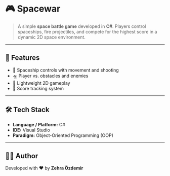 # 🎮 Spacewar

> A simple **space battle game** developed in **C#**.
> Players control spaceships, fire projectiles, and compete for the highest score in a dynamic 2D space environment.

---

## 🧩 Features

* 🚀 Spaceship controls with movement and shooting
* 🛸 Player vs. obstacles and enemies
* 🌌 Lightweight 2D gameplay
* 🎯 Score tracking system

---

## 🛠 Tech Stack

* **Language / Platform:** C#
* **IDE:** Visual Studio 
* **Paradigm:** Object-Oriented Programming (OOP)

---

## 👩‍💻 Author

Developed with ❤️ by **Zehra Özdemir**
